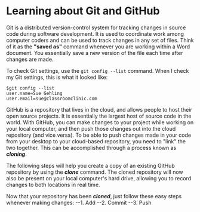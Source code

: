 # Learning about Git and GitHub #

Git is a distributed version-control system for tracking changes in source code during software development. It is used to coordinate work among computer coders and can be used to track changes in any set of files. Think of it as the **"saved as"** command whenever you are working within a Word document. You essentially save a new version of the file each time after changes are made.

To check Git settings, use the `git config --list` command.  When I check my Git settings, this is what it looked like:
```
$git config --list
user.name=Sue Gehling
user.email=sue@classroomclinic.com
```
GitHub is a repository that lives in the cloud, and allows people to host their open source projects. It is essentially the largest host of source code in the world. With GitHub, you can make changes to your project while working on your local computer, and then push those changes out into the cloud repository (and vice versa). To be able to push changes made in your code from your desktop to your cloud-based repository, you need to "link" the two together. This can be accomplished through a process known as ***cloning***. 

The following steps will help you create a copy of an existing GitHub repository by using the ***clone*** command. The cloned repository will now also be present on your local computer's hard drive, allowing you to record changes to both locations in real time.


Now that your repository has been ***cloned***, just follow these easy steps whenever making changes:
--1. Add
--2. Commit
--3. Push

